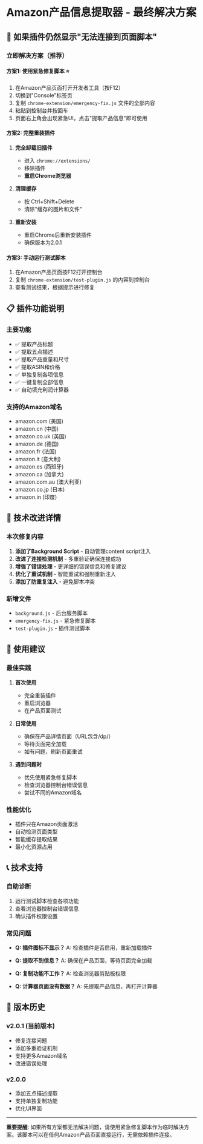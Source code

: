 # Amazon产品信息提取器 - 最终解决方案

## 🚨 如果插件仍然显示"无法连接到页面脚本"

### 立即解决方案（推荐）

#### 方案1: 使用紧急修复脚本 ⭐
1. 在Amazon产品页面打开开发者工具（按F12）
2. 切换到"Console"标签页
3. 复制 `chrome-extension/emergency-fix.js` 文件的全部内容
4. 粘贴到控制台并按回车
5. 页面右上角会出现紧急UI，点击"提取产品信息"即可使用

#### 方案2: 完整重装插件
1. **完全卸载旧插件**
   - 进入 `chrome://extensions/`
   - 移除插件
   - **重启Chrome浏览器**

2. **清理缓存**
   - 按 Ctrl+Shift+Delete
   - 清除"缓存的图片和文件"

3. **重新安装**
   - 重启Chrome后重新安装插件
   - 确保版本为2.0.1

#### 方案3: 手动运行测试脚本
1. 在Amazon产品页面按F12打开控制台
2. 复制 `chrome-extension/test-plugin.js` 的内容到控制台
3. 查看测试结果，根据提示进行修复

## 📋 插件功能说明

### 主要功能
- ✅ 提取产品标题
- ✅ 提取五点描述
- ✅ 提取产品重量和尺寸
- ✅ 提取ASIN和价格
- ✅ 单独复制各项信息
- ✅ 一键复制全部信息
- ✅ 自动填充利润计算器

### 支持的Amazon域名
- amazon.com (美国)
- amazon.cn (中国)
- amazon.co.uk (英国)
- amazon.de (德国)
- amazon.fr (法国)
- amazon.it (意大利)
- amazon.es (西班牙)
- amazon.ca (加拿大)
- amazon.com.au (澳大利亚)
- amazon.co.jp (日本)
- amazon.in (印度)

## 🔧 技术改进详情

### 本次修复内容
1. **添加了Background Script** - 自动管理content script注入
2. **改进了连接检测机制** - 多重验证确保连接成功
3. **增强了错误处理** - 更详细的错误信息和修复建议
4. **优化了重试机制** - 智能重试和强制重新注入
5. **添加了防重复注入** - 避免脚本冲突

### 新增文件
- `background.js` - 后台服务脚本
- `emergency-fix.js` - 紧急修复脚本
- `test-plugin.js` - 插件测试脚本

## 🎯 使用建议

### 最佳实践
1. **首次使用**
   - 完全重装插件
   - 重启浏览器
   - 在产品页面测试

2. **日常使用**
   - 确保在产品详情页面（URL包含/dp/）
   - 等待页面完全加载
   - 如有问题，刷新页面重试

3. **遇到问题时**
   - 优先使用紧急修复脚本
   - 检查浏览器控制台错误信息
   - 尝试不同的Amazon域名

### 性能优化
- 插件只在Amazon页面激活
- 自动检测页面类型
- 智能缓存提取结果
- 最小化资源占用

## 📞 技术支持

### 自助诊断
1. 运行测试脚本检查各项功能
2. 查看浏览器控制台错误信息
3. 确认插件权限设置

### 常见问题
- **Q: 插件图标不显示？**
  A: 检查插件是否启用，重新加载插件

- **Q: 提取不到信息？**
  A: 确保在产品页面，等待页面完全加载

- **Q: 复制功能不工作？**
  A: 检查浏览器剪贴板权限

- **Q: 计算器页面没有数据？**
  A: 先提取产品信息，再打开计算器

## 🔄 版本历史

### v2.0.1 (当前版本)
- 修复连接问题
- 添加多重验证机制
- 支持更多Amazon域名
- 改进错误处理

### v2.0.0
- 添加五点描述提取
- 支持单独复制功能
- 优化UI界面

---

**重要提醒**: 如果所有方案都无法解决问题，请使用紧急修复脚本作为临时解决方案。该脚本可以在任何Amazon产品页面直接运行，无需依赖插件连接。